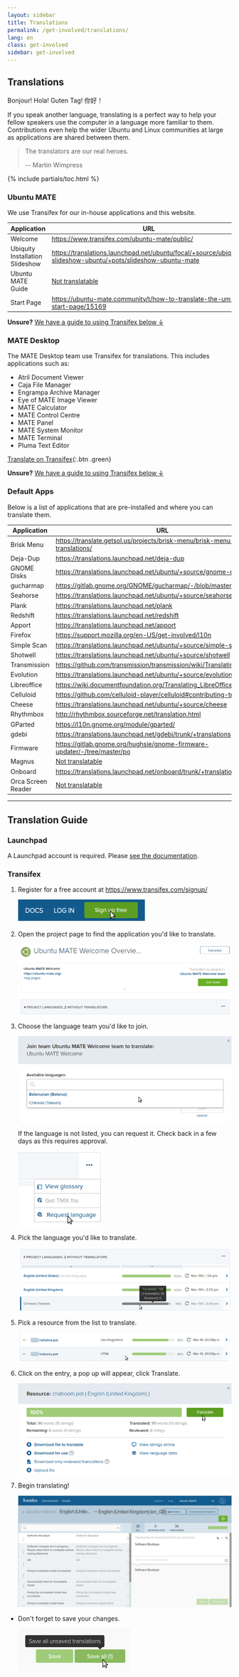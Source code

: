 ```yaml
---
layout: sidebar
title: Translations
permalink: /get-involved/translations/
lang: en
class: get-involved
sidebar: get-involved
---
```


## Translations

Bonjour! Hola! Guten Tag! 你好！

If you speak another language, translating is a perfect way to help your fellow
speakers use the computer in a language more familiar to them. Contributions
even help the wider Ubuntu and Linux communities at large as applications are
shared between them.

> The translators are our real heroes.
>
> -- Martin Wimpress

{% include partials/toc.html %}


### Ubuntu MATE

We use Transifex for our in-house applications and this website.

| Application       | URL                                                   |
| ----------------- | ----------------------------------------------------- |
| Welcome           | <https://www.transifex.com/ubuntu-mate/public/>
| Ubiquity Installation Slideshow | <https://translations.launchpad.net/ubuntu/focal/+source/ubiquity-slideshow-ubuntu/+pots/slideshow-ubuntu-mate>
| Ubuntu MATE Guide | [Not translatable](https://github.com/ubuntu-mate/ubuntu-mate-guide)
| Start Page        | <https://ubuntu-mate.community/t/how-to-translate-the-um-start-page/15169>

**Unsure?** [We have a guide to using Transifex below ↓](#transifex)

### MATE Desktop

The MATE Desktop team use Transifex for translations. This includes applications
such as:

* Atril Document Viewer
* Caja File Manager
* Engrampa Archive Manager
* Eye of MATE Image Viewer
* MATE Calculator
* MATE Control Centre
* MATE Panel
* MATE System Monitor
* MATE Terminal
* Pluma Text Editor

[Translate on Transifex](https://www.transifex.com/projects/p/MATE/){:.btn .green}

**Unsure?** [We have a guide to using Transifex below ↓](#transifex)


### Default Apps

Below is a list of applications that are pre-installed and where you can
translate them.

| Application       | URL                                                   |
| ----------------- | ----------------------------------------------------- |
| Brisk Menu        | <https://translate.getsol.us/projects/brisk-menu/brisk-menu-translations/>
| Deja-Dup          | <https://translations.launchpad.net/deja-dup>
| GNOME Disks       | <https://translations.launchpad.net/ubuntu/+source/gnome-disk-utility>
| gucharmap         | <https://gitlab.gnome.org/GNOME/gucharmap/-/blob/master/po/README>
| Seahorse          | <https://translations.launchpad.net/ubuntu/+source/seahorse>
| Plank             | <https://translations.launchpad.net/plank>
| Redshift          | <https://translations.launchpad.net/redshift>
| Apport            | <https://translations.launchpad.net/apport>
| Firefox           | <https://support.mozilla.org/en-US/get-involved/l10n>
| Simple Scan       | <https://translations.launchpad.net/ubuntu/+source/simple-scan>
| Shotwell          | <https://translations.launchpad.net/ubuntu/+source/shotwell>
| Transmission      | <https://github.com/transmission/transmission/wiki/Translating>
| Evolution         | <https://translations.launchpad.net/ubuntu/+source/evolution>
| Libreoffice       | <https://wiki.documentfoundation.org/Translating_LibreOffice>
| Celluloid         | <https://github.com/celluloid-player/celluloid#contributing-translations>
| Cheese            | <https://translations.launchpad.net/ubuntu/+source/cheese>
| Rhythmbox         | <http://rhythmbox.sourceforge.net/translation.html>
| GParted           | <https://l10n.gnome.org/module/gparted/>
| gdebi             | <https://translations.launchpad.net/gdebi/trunk/+translations>
| Firmware          | <https://gitlab.gnome.org/hughsie/gnome-firmware-updater/-/tree/master/po>
| Magnus            | [Not translatable](https://translations.launchpad.net/magnus)
| Onboard           | <https://translations.launchpad.net/onboard/trunk/+translations>
| Orca Screen Reader| [Not translatable](https://translations.launchpad.net/orca)

---

## Translation Guide

### Launchpad

A Launchpad account is required. Please [see the documentation](https://help.launchpad.net/Translations).

### Transifex

1. Register for a free account at <https://www.transifex.com/signup/>

    ![Sign up button](/images/get-involved/translations/transifex-1.png)

1. Open the project page to find the application you'd like to translate.

    ![Project Page](/images/get-involved/translations/transifex-2.png)

1. Choose the language team you'd like to join.

    ![Choosing a language](/images/get-involved/translations/transifex-3.png)

    If the language is not listed, you can request it. Check back in a few days as this requires approval.

    ![Request language in a dropdown menu](/images/get-involved/translations/transifex-4.png)

1. Pick the language you'd like to translate.

    ![Picking a language from the list](/images/get-involved/translations/transifex-5.png)

1. Pick a resource from the list to translate.

    ![Picking a language from the list](/images/get-involved/translations/transifex-6.png)

1. Click on the entry, a pop up will appear, click Translate.

    ![Pop up after choosing a resource](/images/get-involved/translations/transifex-7.png)

1. Begin translating!

    ![Screenshot of main translation interface](/images/get-involved/translations/transifex-8.png)

* Don't forget to save your changes.

    ![Save all button](/images/get-involved/translations/transifex-9.png)
